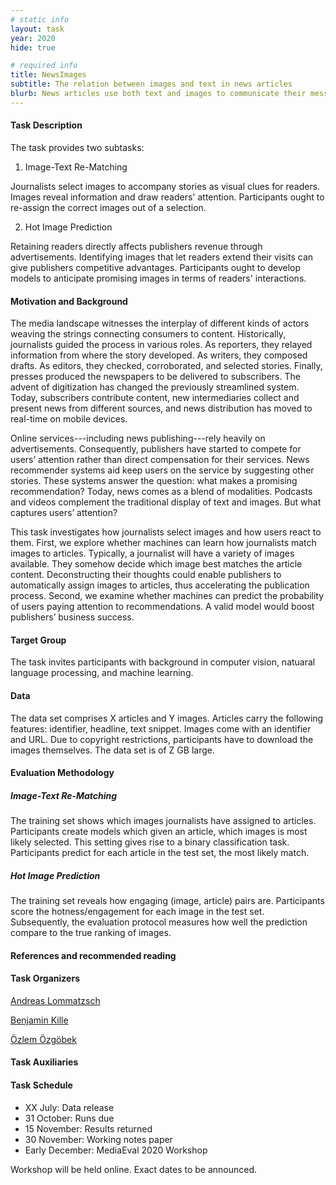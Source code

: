 ```yaml
---
# static info
layout: task
year: 2020
hide: true

# required info
title: NewsImages
subtitle: The relation between images and text in news articles
blurb: News articles use both text and images to communicate their message. Online news is no exception. This task investigates the relationship between images accompanying news articles and the textual content of the articles (including text body, and headlines) and to understand the impact of these elements on readers’ interest in the news (measured by the number of views). Participants must automatically predict the image that accompanies a specified news article. The task also explores image features that are correlated with the popularity of news items.
---
```


<!-- # please respect the structure below-->


#### Task Description

The task provides two subtasks:

1. Image-Text Re-Matching

Journalists select images to accompany stories as visual clues for readers. Images reveal information and draw readers' attention. Participants ought to re-assign the correct images out of a selection.

2. Hot Image Prediction

Retaining readers directly affects publishers revenue through advertisements. Identifying images that let readers extend their visits can give publishers competitive advantages. Participants ought to develop models to anticipate promising images in terms of readers' interactions.

#### Motivation and Background

The media landscape witnesses the interplay of different kinds of actors weaving the strings connecting consumers to content. Historically, journalists guided the process in various roles. As reporters, they relayed information from where the story developed. As writers, they composed drafts. As editors, they checked, corroborated, and selected stories. Finally, presses produced the newspapers to be delivered to subscribers. The advent of digitization has changed the previously streamlined system. Today, subscribers contribute content, new intermediaries collect and present news from different sources, and news distribution has moved to real-time on mobile devices.

Online services---including news publishing---rely heavily on advertisements. Consequently, publishers have started to compete for users’ attention rather than direct compensation for their services. News recommender systems aid keep users on the service by suggesting other stories. These systems answer the question: what makes a promising recommendation? Today, news comes as a blend of modalities. Podcasts and videos complement the traditional display of text and images. But what captures users’ attention?

This task investigates how journalists select images and how users react to them. First, we explore whether machines can learn how journalists match images to articles. Typically, a journalist will have a variety of images available. They somehow decide which image best matches the article content. Deconstructing their thoughts could enable publishers to automatically assign images to articles, thus accelerating the publication process. Second, we examine whether machines can predict the probability of users paying attention to recommendations. A valid model would boost publishers’ business success.


#### Target Group

The task invites participants with background in computer vision, natuaral language processing, and machine learning.

#### Data

The data set comprises X articles and Y images. Articles carry the following features: identifier, headline, text snippet. Images come with an identifier and URL. Due to copyright restrictions, participants have to download the images themselves. The data set is of Z GB large.

#### Evaluation Methodology

##### Image-Text Re-Matching

The training set shows which images journalists have assigned to articles. Participants create models which given an article, which images is most likely selected. This setting gives rise to a binary classification task. Participants predict for each article in the test set, the most likely match.

##### Hot Image Prediction

The training set reveals how engaging (image, article) pairs are. Participants score the hotness/engagement for each image in the test set. Subsequently, the evaluation protocol measures how well the prediction compare to the true ranking of images.


#### References and recommended reading
<!-- # Please use the ACM format for references https://www.acm.org/publications/authors/reference-formatting (but no DOI needed)-->
<!-- # The paper title should be a hyperlink leading to the paper online-->


#### Task Organizers
<!-- # add the email address of the contact organizer-->
[Andreas Lommatzsch](<andreas.lommatzsch@dai-labor.de>)

[Benjamin Kille](<benjamin.kille@dai-labor.de>)

[Özlem Özgöbek](<ozlem.ozgobek@ntnu.no>)

#### Task Auxiliaries
<!-- # if there are people helping with the task, but are not bearing the main responsibility for the task, they are auxiliaries. Please delete this heading if you have no auxiliaries-->

#### Task Schedule
* XX July: Data release <!-- # Replace XX with your date. Latest possible is 31 July-->
* 31 October: Runs due <!-- # Replace XX with your date. Latest possible is 31 October-->
* 15 November: Results returned  <!-- Fixed. Please do not change-->
* 30 November: Working notes paper  <!-- Fixed. Please do not change-->
* Early December: MediaEval 2020 Workshop <!-- Fixed. Please do not change-->

Workshop will be held online. Exact dates to be announced.
